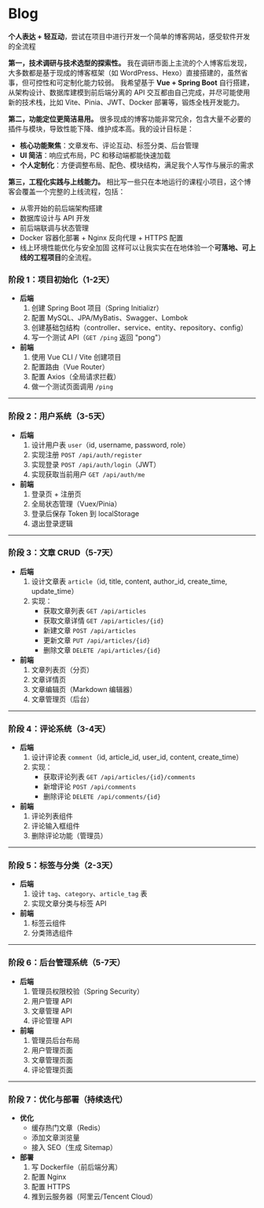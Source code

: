 # Blog

**个人表达 + 轻互动**，尝试在项目中进行开发一个简单的博客网站，感受软件开发的全流程



**第一，技术调研与技术选型的探索性。**
 我在调研市面上主流的个人博客后发现，大多数都是基于现成的博客框架（如 WordPress、Hexo）直接搭建的，虽然省事，但可控性和可定制化能力较弱。
 我希望基于 **Vue + Spring Boot** 自行搭建，从架构设计、数据库建模到前后端分离的 API 交互都由自己完成，并尽可能使用新的技术栈，比如 Vite、Pinia、JWT、Docker 部署等，锻炼全栈开发能力。

**第二，功能定位更简洁易用。**
 很多现成的博客功能非常冗余，包含大量不必要的插件与模块，导致性能下降、维护成本高。我的设计目标是：

- **核心功能聚焦**：文章发布、评论互动、标签分类、后台管理
- **UI 简洁**：响应式布局，PC 和移动端都能快速加载
- **个人定制化**：方便调整布局、配色、模块结构，满足我个人写作与展示的需求

**第三，工程化实践与上线能力。**
 相比写一些只在本地运行的课程小项目，这个博客会覆盖一个完整的上线流程，包括：

- 从零开始的前后端架构搭建
- 数据库设计与 API 开发
- 前后端联调与状态管理
- Docker 容器化部署 + Nginx 反向代理 + HTTPS 配置
- 线上环境性能优化与安全加固
   这样可以让我实实在在地体验一个**可落地、可上线的工程项目**的全流程。



### **阶段 1：项目初始化（1-2天）**

- **后端**
  1. 创建 Spring Boot 项目（Spring Initializr）
  2. 配置 MySQL、JPA/MyBatis、Swagger、Lombok
  3. 创建基础包结构（controller、service、entity、repository、config）
  4. 写一个测试 API（`GET /ping` 返回 "pong"）
- **前端**
  1. 使用 Vue CLI / Vite 创建项目
  2. 配置路由（Vue Router）
  3. 配置 Axios（全局请求拦截）
  4. 做一个测试页面调用 `/ping`

------

### **阶段 2：用户系统（3-5天）**

- **后端**
  1. 设计用户表 `user`（id, username, password, role）
  2. 实现注册 `POST /api/auth/register`
  3. 实现登录 `POST /api/auth/login`（JWT）
  4. 实现获取当前用户 `GET /api/auth/me`
- **前端**
  1. 登录页 + 注册页
  2. 全局状态管理（Vuex/Pinia）
  3. 登录后保存 Token 到 localStorage
  4. 退出登录逻辑

------

### **阶段 3：文章 CRUD（5-7天）**

- **后端**
  1. 设计文章表 `article`（id, title, content, author_id, create_time, update_time）
  2. 实现：
     - 获取文章列表 `GET /api/articles`
     - 获取文章详情 `GET /api/articles/{id}`
     - 新建文章 `POST /api/articles`
     - 更新文章 `PUT /api/articles/{id}`
     - 删除文章 `DELETE /api/articles/{id}`
- **前端**
  1. 文章列表页（分页）
  2. 文章详情页
  3. 文章编辑页（Markdown 编辑器）
  4. 文章管理页（后台）

------

### **阶段 4：评论系统（3-4天）**

- **后端**
  1. 设计评论表 `comment`（id, article_id, user_id, content, create_time）
  2. 实现：
     - 获取评论列表 `GET /api/articles/{id}/comments`
     - 新增评论 `POST /api/comments`
     - 删除评论 `DELETE /api/comments/{id}`
- **前端**
  1. 评论列表组件
  2. 评论输入框组件
  3. 删除评论功能（管理员）

------

### **阶段 5：标签与分类（2-3天）**

- **后端**
  1. 设计 `tag`、`category`、`article_tag` 表
  2. 实现文章分类与标签 API
- **前端**
  1. 标签云组件
  2. 分类筛选组件

------

### **阶段 6：后台管理系统（5-7天）**

- **后端**
  1. 管理员权限校验（Spring Security）
  2. 用户管理 API
  3. 文章管理 API
  4. 评论管理 API
- **前端**
  1. 管理员后台布局
  2. 用户管理页面
  3. 文章管理页面
  4. 评论管理页面

------

### **阶段 7：优化与部署（持续迭代）**

- **优化**
  - 缓存热门文章（Redis）
  - 添加文章浏览量
  - 接入 SEO（生成 Sitemap）
- **部署**
  1. 写 Dockerfile（前后端分离）
  2. 配置 Nginx
  3. 配置 HTTPS
  4. 推到云服务器（阿里云/Tencent Cloud）